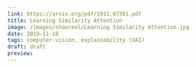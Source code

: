 ```yaml
---
link: https://arxiv.org/pdf/1911.07381.pdf
title: Learning Similarity Attention
image: /images/showreel/Learning Similarity Attention.jpg
date: 2019-11-18
tags: computer-vision, explainability (XAI)
draft: draft
preview:
---
```



